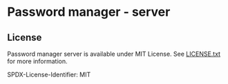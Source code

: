 # Password manager - server

## License

Password manager server is available under MIT License. See [LICENSE.txt](LICENSE.txt) for more information.

SPDX-License-Identifier: MIT
